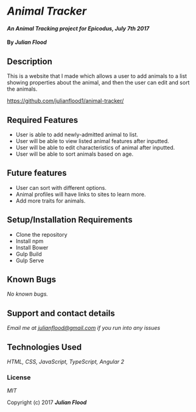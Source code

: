 # _Animal Tracker_

#### _An Animal Tracking project for Epicodus, July 7th 2017_

#### By _**Julian Flood**_

## Description

This is a website that I made which allows a user to add animals to a list showing properties about the animal, and then the user can edit and sort the animals.

https://github.com/julianflood1/animal-tracker/

## Required Features

+ User is able to add newly-admitted animal to list.
+ User will be able to view listed animal features after inputted.
+ User will be able to edit characteristics of animal after inputted.
+ User will be able to sort animals based on age.

## Future features

+ User can sort with different options.
+ Animal profiles will have links to sites to learn more.
+ Add more traits for animals.

## Setup/Installation Requirements

+ Clone the repository
+ Install npm
+ Install Bower
+ Gulp Build
+ Gulp Serve


## Known Bugs

_No known bugs._

## Support and contact details

_Email me at julianflood@gmail.com if you run into any issues_

## Technologies Used

_HTML, CSS, JavaScript, TypeScript, Angular 2_

### License

*MIT*

Copyright (c) 2017 **_Julian Flood_**
